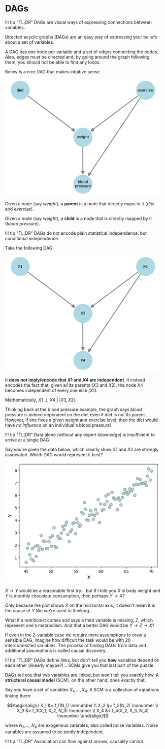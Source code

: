 # **DAGs**

!!! tip "TL;DR"
    DAGs are visual ways of expressing connections between variables.

Directed acyclic graphs (DAGs) are an easy way of expressing your beliefs about a set of variables. 

A DAG has one node per variable and a set of edges connecting the nodes. Also, edges must be directed and, by going around the graph following them, you should not be able to find any loops. 

Below is a nice DAG that makes intuitive sense.

![alt text](imgs/dag1.png)

Given a node (say *weight*), a **parent** is a node that directly maps to it (*diet* and *exercise*).

Given a node (say *weight*), a **child** is a node that is directly mapped by it (*blood pressure*).

!!! tip "TL;DR"
    DAGs do not encode plain statistical independence, but conditional independence.

Take the following DAG:

![alt text](imgs/dag2.png)

It **does not imply/encode that $X1$ and $X4$ are independent**. It instead encodes the fact that, given all its parents ($X3$ and $X2$), the node $X4$ becomes independent of every one else ($X1$).

Mathematically, $X1 \perp X4 \; | \; (X3, X2)$.

Thinking back at the blood pressure example, the graph says blood pressure is indeed dependent on the diet even if diet is not its parent. However, if one fixes a given weight and exercise level, then the diet would have *no influence* on an individual's blood pressure!

!!! tip "TL;DR"
    Data alone (without any expert knowledge) is insufficient to arrive at a single DAG.

Say you're given the data below, which clearly show $X1$ and $X2$ are strongly associated. Which DAG would represent it best?

![alt text](imgs/dag3.png)

$X \rightarrow Y$ would be a reasonable first try... but if I told you $X$ is body weight and $Y$ is monthly chocolate consumption, then perhaps $Y \rightarrow X$?

Only because the plot shows $X$ on the horizontal axis, it doesn't mean it is the cause of $Y$ like we're used to thinking...

What if a nutritionist comes and says a third variable is missing, $Z$, which represent one's metabolism. And that a better DAG would be $Y \rightarrow Z \rightarrow X$?

If even in the 2-variable case we require more assumptions to draw a sensible DAG, imagine how difficult the task would be with 20 interconnected variables. The process of finding DAGs from data and additional assumptions is called causal discovery.

!!! tip "TL;DR"
    DAGs define links, but don't tell you **how** variables depend on each other (linearly maybe?)... SCMs give you that last part of the puzzle.

DAGs tell you that two variables are linked, but won't tell you exactly how. A **structural causal model** (SCM), on the other hand, does exactly that.

Say you have a set of variables $X_1,...,X_4$. A SCM is a collection of equations linking them:

$$\begin{align}
X_1 &= f_1(N_1) \nonumber \\
X_2 &= f_2(N_2) \nonumber \\
X_3 &= f_3(X_1, X_2, N_3) \nonumber \\
X_4 &= f_4(X_2, X_3, N_4) \nonumber
\end{align}$$

where $N_1,...,N_4$ are exogenous variables, also called noise variables. Noise variables are assumed to be jointly independent.

!!! tip "TL;DR"
    Association can flow against arrows, causality cannot.

